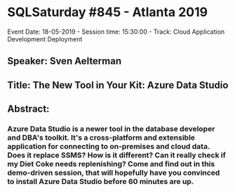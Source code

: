 # SQLSaturday #845 - Atlanta 2019
Event Date: 18-05-2019 - Session time: 15:30:00 - Track: Cloud Application Development  Deployment
## Speaker: Sven Aelterman
## Title: The New Tool in Your Kit: Azure Data Studio
## Abstract:
### Azure Data Studio is a newer tool in the database developer and DBA's toolkit. It's a cross-platform and extensible application for connecting to on-premises and cloud data. Does it replace SSMS? How is it different? Can it really check if my Diet Coke needs replenishing? Come and find out in this demo-driven session, that will hopefully have you convinced to install Azure Data Studio before 60 minutes are up.
